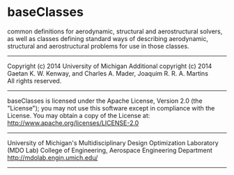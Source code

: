# baseClasses
common definitions for aerodynamic, structural and aerostructural solvers, as well as classes defining standard ways of describing aerodynamic, structural and aerostructural problems for use in those classes.
______________________________________________________________________________

   Copyright (c) 2014 University of Michigan
   Additional copyright (c) 2014 Gaetan K. W. Kenway, and Charles A. Mader, 
     Joaquim R. R. A. Martins  
   All rights reserved.
______________________________________________________________________________

   baseClasses is licensed under the Apache License, Version 2.0 (the
  "License"); you may not use this software except in compliance with
  the License.  You may obtain a copy of the License at:
    http://www.apache.org/licenses/LICENSE-2.0 
______________________________________________________________________________

   University of Michigan's Multidisciplinary Design Optimization Laboratory (MDO Lab)
   College of Engineering, Aerospace Engineering Department
   http://mdolab.engin.umich.edu/
______________________________________________________________________________



